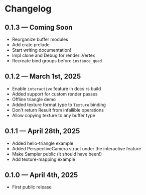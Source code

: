 # Changelog

## 0.1.3 &mdash; Coming Soon

- Reorganize buffer modules
- Add crate prelude
- Start writing documentation!
- Impl clone and Debug for render::Vertex
- Recreate bind groups before `instance_quad`

## 0.1.2 &mdash; March 1st, 2025

- Enable `interactive` feature in docs.rs build
- Added support for custom render passes
- Offline triangle demo
- Added texture format type to `Texture` binding
- Don't return Result from infallible operations
- Allow copying texture to any buffer type

## 0.1.1 &mdash; April 28th, 2025

- Added hello-triangle example
- Added PerspectiveCamera struct under the interactive feature
- Make Sampler public (it should have been!)
- Add texture-mapping example

## 0.1.0 &mdash; April 4th, 2025

- First public release
